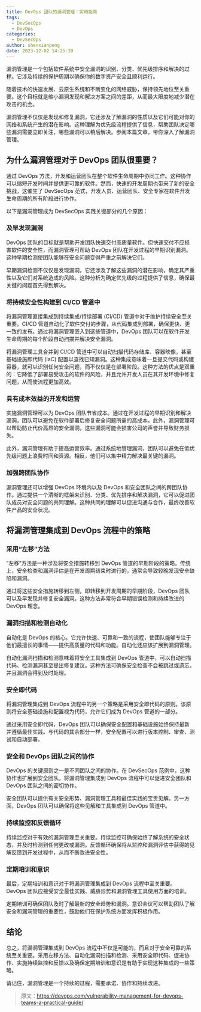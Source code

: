 ```yaml
---
title: DevOps 团队的漏洞管理：实用指南
tags:
  - DevSecOps
  - DevOps
categories:
  - DevSecOps
author: shenxianpeng
date: 2023-12-02 14:25:39
---
```


漏洞管理是一个包括软件系统中安全漏洞的识别、分类、优先级排序和解决的过程。它涉及持续的保护周期以确保你的数字资产安全且顺利运行。

随着技术的快速发展、云原生系统和不断变化的网络威胁，保持领先地位至关重要。这个目标就是缩小漏洞发现和解决方案之间的差距，从而最大限度地减少潜在攻击的机会。

漏洞管理不仅仅是发现和修复漏洞，它还涉及了解漏洞的性质以及它们可能对你的网络和系统产生的潜在影响。这种理解为优先级流程提供了信息，帮助团队决定哪些漏洞需要立即关注，哪些漏洞可以稍后解决。参阅本篇文章，带你深入了解漏洞管理。

## 为什么漏洞管理对于 DevOps 团队很重要？

通过 DevOps 方法，开发和运营团队在整个软件生命周期中协同工作。这种协作可以缩短开发时间并提供更可靠的软件。然而，快速的开发周期也带来了新的安全挑战，这催生了 DevSecOps 范式，开发人员、运营团队、安全专家在软件开发生命周期的所有阶段进行协作。

以下是漏洞管理成为 DevSecOps 实践关键部分的几个原因：

### 及早发现漏洞

DevOps 团队的目标就是帮助开发团队快速交付高质量软件。但快速交付不应损害软件的安全性，而漏洞管理可帮助 DevOps 团队在开发过程的早期识别漏洞。这种早期检测使团队能够在安全问题变得严重之前解决它们。

早期漏洞检测不仅仅是发现漏洞，它还涉及了解这些漏洞的潜在影响，确定其严重性以及它们对系统造成的风险。这种分析为确定优先级的过程提供了信息，确保最关键的问题首先得到解决。

### 将持续安全性构建到 CI/CD 管道中

将漏洞管理直接集成到持续集成/持续部署 (CI/CD) 管道中对于维护持续安全至关重要。CI/CD 管道自动化了软件交付的步骤，从代码集成到部署，确保更快、更一致的发布。通过将漏洞管理嵌入到这些管道中，DevOps 团队可以在软件开发生命周期的每个阶段自动扫描并解决安全漏洞。

将漏洞管理工具合并到 CI/CD 管道中可以自动扫描代码存储库、容器映像，甚至基础设施即代码 (IaC) 配置以查找已知漏洞。这种集成意味着一旦提交代码或构建容器，就可以识别任何安全问题，而不仅仅是在部署阶段。这种方法的优点是双重的：它降低了部署易受攻击的软件的风险，并且允许开发人员在其开发环境中修复问题，从而使流程更加高效。

### 具有成本效益的开发和运营

实施漏洞管理可以为 DevOps 团队节省成本。通过在开发过程的早期识别和解决漏洞，团队可以避免在软件部署后修复安全问题所需的高成本。此外，漏洞管理可以帮助防止代价高昂的安全漏洞，这些漏洞可能会损害公司的声誉并导致财务损失。

此外，漏洞管理有助于提高运营效率。通过系统地管理漏洞，团队可以避免在低优先级问题上浪费时间和资源。相反，他们可以集中精力解决最关键的漏洞。

### 加强跨团队协作

漏洞管理还可以增强 DevOps 环境内以及 DevOps 和安全团队之间的跨团队协作。通过提供一个清晰的框架来识别、分类、优先排序和解决漏洞，它可以促进团队成员对安全问题的共同理解。这种共同的理解可以促进沟通与合作，最终改善软件产品的安全状况。

## 将漏洞管理集成到 DevOps 流程中的策略

### 采用“左移”方法

“左移”方法是一种涉及将安全措施转移到 DevOps 管道的早期阶段的策略。传统上，安全检查和漏洞评估是在开发周期结束时进行的，通常会导致较晚发现安全缺陷和漏洞。

通过将这些安全措施转移到左侧，即转移到开发周期的早期阶段，DevOps 团队可以及早发现并修复安全漏洞。这种方法非常符合早期错误检测和持续改进的 DevOps 理念。

### 漏洞扫描和检测自动化

自动化是 DevOps 的核心。它允许快速、可靠和一致的流程，使团队能够专注于他们最擅长的事情——提供高质量的代码和功能。自动化还应该扩展到漏洞管理。

自动化漏洞扫描和检测意味着将安全工具集成到 DevOps 管道中，可以自动扫描代码、检测漏洞甚至提出修复建议。这种方法可确保安全检查不会被跳过或遗忘，并且漏洞会得到及时处理。

### 安全即代码

将漏洞管理集成到 DevOps 流程中的另一个策略是采用安全即代码的原则。该原则将安全基础设施和配置视为代码，允许它们成为 DevOps 管道的一部分。

通过采用安全即代码，DevOps 团队可以确保安全配置和基础设施始终保持最新并遵循最佳实践。与代码的其余部分一样，安全配置可以进行版本控制、审查、测试和自动部署。

### 安全和 DevOps 团队之间的协作

DevOps 的关键原则之一是不同团队之间的协作。在 DevSecOps 范例中，这种协作也扩展到安全团队。将漏洞管理集成到 DevOps 流程中可以促进安全团队和 DevOps 团队之间的密切协作。

安全团队可以提供有关安全形势、漏洞管理工具和最佳实践的宝贵见解。另一方面，DevOps 团队可以确保将这些见解和工具集成到 DevOps 管道中。

### 持续监控和反馈循环

持续监控对于有效的漏洞管理至关重要。持续监控可确保始终了解系统的安全状态，并及时检测到任何更改或漏洞。反馈循环确保将从监控和漏洞评估中获得的见解反馈到开发过程中，从而不断改进安全性。

### 定期培训和意识

最后，定期培训和意识对于将漏洞管理集成到 DevOps 流程中至关重要。DevOps 团队应接受安全最佳实践、威胁形势和漏洞管理工具使用方面的培训。

定期培训可确保团队及时了解最新的安全趋势和漏洞。意识会议可以帮助团队了解安全和漏洞管理的重要性，鼓励他们在保护系统方面发挥积极作用。

## 结论

总之，将漏洞管理集成到 DevOps 流程中不仅是可能的，而且对于安全可靠的系统至关重要。采用左移方法、自动化漏洞扫描和检测、采用安全即代码、促进协作、实施持续监控和反馈以及确保定期培训和意识是有助于实现这种集成的一些策略。 

请记住，漏洞管理是一个持续的过程，需要承诺、协作和持续改进。

> 原文：https://devops.com/vulnerability-management-for-devops-teams-a-practical-guide/